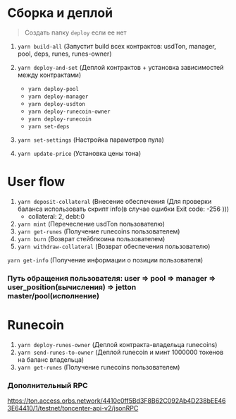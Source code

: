 # Сборка и деплой

> Создать папку `deploy` если ее нет

1. `yarn build-all` (Запустит build всех контрактов: usdTon, manager, pool, deps, runes, runes-owner)
2. `yarn deploy-and-set` (Деплой контрактов + установка зависимостей между контрактами)

    - `yarn deploy-pool`
    - `yarn deploy-manager`
    - `yarn deploy-usdton`
    - `yarn deploy-runecoin-owner`
    - `yarn deploy-runecoin`
    - `yarn set-deps`

3. `yarn set-settings` (Настройка параметров пула)
4. `yarn update-price` (Установка цены тона)

# User flow

1. `yarn deposit-collateral` (Внесение обеспечения (Для проверки баланса использовать скрипт info(в случае ошибки Exit code: -256 )))
    - collateral: 2, debt:0
2. `yarn mint` (Перечесление usdTon пользователю)
3. `yarn get-runes` (Получение runecoins пользователем)
4. `yarn burn` (Возврат стейблкоина пользователем)
5. `yarn withdraw-collateral` (Возврат обеспечения пользователю)

`yarn get-info` (Получение информации о позиции пользователя)

### Путь обращения пользователя: **user => pool => manager => user_position(вычисления) => jetton master/pool(исполнение)**

# Runecoin

1. `yarn deploy-runes-owner` (Деплой контракта-владельца runecoins)
2. `yarn send-runes-to-owner` (Деплой runecoin и минт 1000000 токенов на баланс владельца)
3. `yarn get-runes` (Получение runecoins пользователем)

### Дополнительный RPC

https://ton.access.orbs.network/4410c0ff5Bd3F8B62C092Ab4D238bEE463E64410/1/testnet/toncenter-api-v2/jsonRPC
